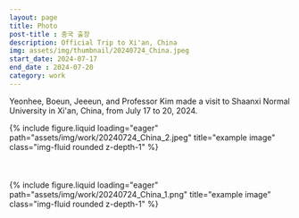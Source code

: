 ```yaml
---
layout: page
title: Photo
post-title : 중국 출장
description: Official Trip to Xi'an, China
img: assets/img/thumbnail/20240724_China.jpeg
start_date: 2024-07-17
end_date : 2024-07-20
category: work
---
```


Yeonhee, Boeun, Jeeeun, and Professor Kim made a visit to Shaanxi Normal University in Xi'an, China, from July 17 to 20, 2024.

<div class="row">
    <div class="col-sm mt-3 mt-md-0">
        {% include figure.liquid loading="eager" path="assets/img/work/20240724_China_2.jpeg" title="example image" class="img-fluid rounded z-depth-1" %}
    </div>
</div>
<br><br><br>

<div class="row">
    <div class="col-sm mt-3 mt-md-0">
        {% include figure.liquid loading="eager" path="assets/img/work/20240724_China_1.png" title="example image" class="img-fluid rounded z-depth-1" %}
    </div>
</div>
